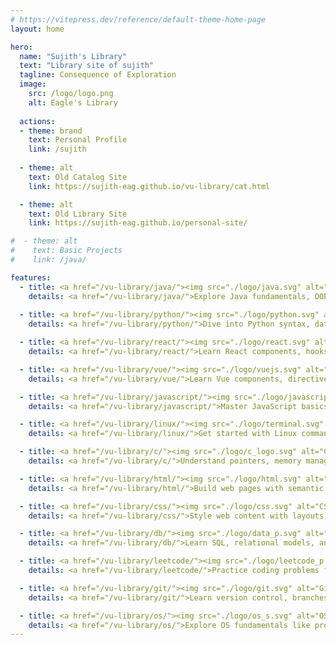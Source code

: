 ```yaml
---
# https://vitepress.dev/reference/default-theme-home-page
layout: home

hero:
  name: "Sujith's Library"
  text: "Library site of sujith"
  tagline: Consequence of Exploration
  image:
    src: /logo/logo.png
    alt: Eagle's Library
  
  actions:
  - theme: brand
    text: Personal Profile 
    link: /sujith
  
  - theme: alt
    text: Old Catalog Site 
    link: https://sujith-eag.github.io/vu-library/cat.html

  - theme: alt
    text: Old Library Site
    link: https://sujith-eag.github.io/personal-site/

#  - theme: alt
#    text: Basic Projects
#    link: /java/

features:
  - title: <a href="/vu-library/java/"><img src="./logo/java.svg" alt="Java Icon" style="width:40px;" />Java Topics</a>
    details: <a href="/vu-library/java/">Explore Java fundamentals, OOP, collections, and more.</a>
    
  - title: <a href="/vu-library/python/"><img src="./logo/python.svg" alt="Python Icon" style="width:40px;" />Python Topics</a>
    details: <a href="/vu-library/python/">Dive into Python syntax, data types, and scripting techniques.</a>

  - title: <a href="/vu-library/react/"><img src="./logo/react.svg" alt="React Icon" style="width:40px;" />React Topics</a>
    details: <a href="/vu-library/react/">Learn React components, hooks, and state management.</a>

  - title: <a href="/vu-library/vue/"><img src="./logo/vuejs.svg" alt="Vue Icon" style="width:40px;" />Vue Topics</a>
    details: <a href="/vu-library/vue/">Learn Vue components, directives, reactivity, and lifecycle hooks.</a>

  - title: <a href="/vu-library/javascript/"><img src="./logo/javascript.svg" alt="JavaScript Icon" style="width:40px;" />JavaScript Topics</a>
    details: <a href="/vu-library/javascript/">Master JavaScript basics, DOM, and ES6+ features.</a>

  - title: <a href="/vu-library/linux/"><img src="./logo/terminal.svg" alt="Terminal Icon" style="width:40px;" />Bash & Linux Topics</a>
    details: <a href="/vu-library/linux/">Get started with Linux commands, bash scripting, and file systems.</a>

  - title: <a href="/vu-library/c/"><img src="./logo/c_logo.svg" alt="C Icon" style="width:40px;" />C Programming</a>
    details: <a href="/vu-library/c/">Understand pointers, memory management, and low-level programming.</a>

  - title: <a href="/vu-library/html/"><img src="./logo/html.svg" alt="HTML Icon" style="width:40px;" />HTML Basics</a>
    details: <a href="/vu-library/html/">Build web pages with semantic HTML and accessible structure.</a>

  - title: <a href="/vu-library/css/"><img src="./logo/css.svg" alt="CSS Icon" style="width:40px;" />CSS Styling</a>
    details: <a href="/vu-library/css/">Style web content with layouts, colors, and responsive design.</a>

  - title: <a href="/vu-library/db/"><img src="./logo/data_p.svg" alt="Database Icon" style="width:40px;" />Databases</a>
    details: <a href="/vu-library/db/">Learn SQL, relational models, and basic database design.</a>

  - title: <a href="/vu-library/leetcode/"><img src="./logo/leetcode_p.svg" alt="LeetCode Icon" style="width:40px;" />LeetCode Practice</a>
    details: <a href="/vu-library/leetcode/">Practice coding problems for interviews and problem-solving skills.</a>

  - title: <a href="/vu-library/git/"><img src="./logo/git.svg" alt="Git Icon" style="width:40px;" />Git & GitHub</a>
    details: <a href="/vu-library/git/">Learn version control, branches, and collaboration with Git.</a>

  - title: <a href="/vu-library/os/"><img src="./logo/os_s.svg" alt="OS Icon" style="width:40px;" />Operating Systems</a>
    details: <a href="/vu-library/os/">Explore OS fundamentals like processes, memory, and scheduling.</a>
---
```


